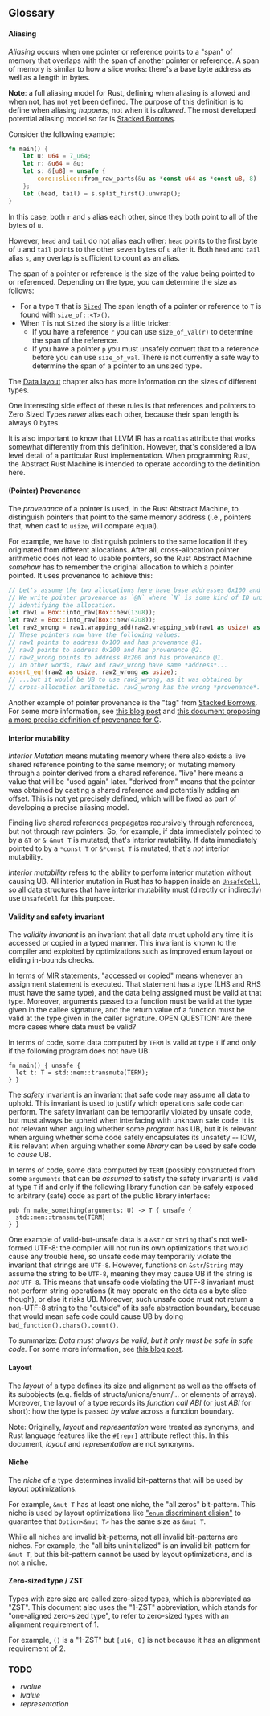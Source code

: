## Glossary

#### Aliasing

*Aliasing* occurs when one pointer or reference points to a "span" of memory
that overlaps with the span of another pointer or reference. A span of memory is
similar to how a slice works: there's a base byte address as well as a length in
bytes.

**Note**: a full aliasing model for Rust, defining when aliasing is allowed
and when not, has not yet been defined. The purpose of this definition is to
define when aliasing *happens*, not when it is *allowed*. The most developed
potential aliasing model so far is [Stacked Borrows][stacked-borrows].

Consider the following example:

```rust
fn main() {
    let u: u64 = 7_u64;
    let r: &u64 = &u;
    let s: &[u8] = unsafe {
        core::slice::from_raw_parts(&u as *const u64 as *const u8, 8)
    };
    let (head, tail) = s.split_first().unwrap();
}
```

In this case, both `r` and `s` alias each other, since they both point to all of
the bytes of `u`.

However, `head` and `tail` do not alias each other: `head` points to the first
byte of `u` and `tail` points to the other seven bytes of `u` after it. Both `head`
and `tail` alias `s`, any overlap is sufficient to count as an alias.

The span of a pointer or reference is the size of the value being pointed to or referenced.
Depending on the type, you can determine the size as follows:

* For a type `T` that is [`Sized`](https://doc.rust-lang.org/core/marker/trait.Sized.html)
  The span length of a pointer or reference to `T` is found with `size_of::<T>()`.
* When `T` is not `Sized` the story is a little tricker:
  * If you have a reference `r` you can use `size_of_val(r)` to determine the
    span of the reference.
  * If you have a pointer `p` you must unsafely convert that to a reference before
    you can use `size_of_val`. There is not currently a safe way to determine the
    span of a pointer to an unsized type.

The [Data layout](./layout.md) chapter also has more information on the sizes of different types.

One interesting side effect of these rules is that references and pointers to
Zero Sized Types _never_ alias each other, because their span length is always 0
bytes.

It is also important to know that LLVM IR has a `noalias` attribute that works
somewhat differently from this definition. However, that's considered a low
level detail of a particular Rust implementation. When programming Rust, the
Abstract Rust Machine is intended to operate according to the definition here.

#### (Pointer) Provenance

The *provenance* of a pointer is used, in the Rust Abstract Machine, to distinguish pointers that point to the same memory address (i.e., pointers that, when cast to `usize`, will compare equal).

For example, we have to distinguish pointers to the same location if they originated from different allocations.
After all, cross-allocation pointer arithmetic does not lead to usable pointers, so the Rust Abstract Machine *somehow* has to remember the original allocation to which a pointer pointed.
It uses provenance to achieve this:

```rust
// Let's assume the two allocations here have base addresses 0x100 and 0x200.
// We write pointer provenance as `@N` where `N` is some kind of ID uniquely
// identifying the allocation.
let raw1 = Box::into_raw(Box::new(13u8));
let raw2 = Box::into_raw(Box::new(42u8));
let raw2_wrong = raw1.wrapping_add(raw2.wrapping_sub(raw1 as usize) as usize);
// These pointers now have the following values:
// raw1 points to address 0x100 and has provenance @1.
// raw2 points to address 0x200 and has provenance @2.
// raw2_wrong points to address 0x200 and has provenance @1.
// In other words, raw2 and raw2_wrong have same *address*...
assert_eq!(raw2 as usize, raw2_wrong as usize);
// ...but it would be UB to use raw2_wrong, as it was obtained by
// cross-allocation arithmetic. raw2_wrong has the wrong *provenance*.
```

Another example of pointer provenance is the "tag" from [Stacked Borrows][stacked-borrows].
For some more information, see [this blog post](https://www.ralfj.de/blog/2018/07/24/pointers-and-bytes.html) and [this document proposing a more precise definition of provenance for C](http://www.open-std.org/jtc1/sc22/wg14/www/docs/n2364.pdf).

#### Interior mutability

*Interior Mutation* means mutating memory where there also exists a live shared reference pointing to the same memory; or mutating memory through a pointer derived from a shared reference.
"live" here means a value that will be "used again" later.
"derived from" means that the pointer was obtained by casting a shared reference and potentially adding an offset.
This is not yet precisely defined, which will be fixed as part of developing a precise aliasing model.

Finding live shared references propagates recursively through references, but not through raw pointers.
So, for example, if data immediately pointed to by a `&T` or `& &mut T` is mutated, that's interior mutability.
If data immediately pointed to by a `*const T` or `&*const T` is mutated, that's *not* interior mutability.

*Interior mutability* refers to the ability to perform interior mutation without causing UB.
All interior mutation in Rust has to happen inside an [`UnsafeCell`](https://doc.rust-lang.org/core/cell/struct.UnsafeCell.html), so all data structures that have interior mutability must (directly or indirectly) use `UnsafeCell` for this purpose.

#### Validity and safety invariant

The *validity invariant* is an invariant that all data must uphold any time it is accessed or copied in a typed manner.
This invariant is known to the compiler and exploited by optimizations such as improved enum layout or eliding in-bounds checks.

In terms of MIR statements, "accessed or copied" means whenever an assignment statement is executed.
That statement has a type (LHS and RHS must have the same type), and the data being assigned must be valid at that type.
Moreover, arguments passed to a function must be valid at the type given in the callee signature, and the return value of a function must be valid at the type given in the caller signature.
OPEN QUESTION: Are there more cases where data must be valid?

In terms of code, some data computed by `TERM` is valid at type `T` if and only if the following program does not have UB:
```rust,ignore
fn main() { unsafe {
  let t: T = std::mem::transmute(TERM);
} }
```

The *safety* invariant is an invariant that safe code may assume all data to uphold.
This invariant is used to justify which operations safe code can perform.
The safety invariant can be temporarily violated by unsafe code, but must always be upheld when interfacing with unknown safe code.
It is not relevant when arguing whether some *program* has UB, but it is relevant when arguing whether some code safely encapsulates its unsafety -- IOW, it is relevant when arguing whether some *library* can be used by safe code to *cause* UB.

In terms of code, some data computed by `TERM` (possibly constructed from some `arguments` that can be *assumed* to satisfy the safety invariant) is valid at type `T` if and only if the following library function can be safely exposed to arbitrary (safe) code as part of the public library interface:
```rust,ignore
pub fn make_something(arguments: U) -> T { unsafe {
  std::mem::transmute(TERM)
} }
```

One example of valid-but-unsafe data is a `&str` or `String` that's not well-formed UTF-8: the compiler will not run its own optimizations that would cause any trouble here, so unsafe code may temporarily violate the invariant that strings are `UTF-8`.
However, functions on `&str`/`String` may assume the string to be `UTF-8`, meaning they may cause UB if the string is *not* `UTF-8`.
This means that unsafe code violating the UTF-8 invariant must not perform string operations (it may operate on the data as a byte slice though), or else it risks UB.
Moreover, such unsafe code must not return a non-UTF-8 string to the "outside" of its safe abstraction boundary, because that would mean safe code could cause UB by doing `bad_function().chars().count()`.

To summarize: *Data must always be valid, but it only must be safe in safe code.*
For some more information, see [this blog post](https://www.ralfj.de/blog/2018/08/22/two-kinds-of-invariants.html).

#### Layout

The *layout* of a type defines its size and alignment as well as the offsets of its subobjects (e.g. fields of structs/unions/enum/... or elements of arrays).
Moreover, the layout of a type records its *function call ABI* (or just *ABI* for short): how the type is passed *by value* across a function boundary.

Note: Originally, *layout* and *representation* were treated as synonyms, and Rust language features like the `#[repr]` attribute reflect this. 
In this document, *layout* and *representation* are not synonyms.

#### Niche

The *niche* of a type determines invalid bit-patterns that will be used by layout optimizations.

For example, `&mut T` has at least one niche, the "all zeros" bit-pattern. This
niche is used by layout optimizations like ["`enum` discriminant
elision"](layout/enums.html#discriminant-elision-on-option-like-enums) to
guarantee that `Option<&mut T>` has the same size as `&mut T`.

While all niches are invalid bit-patterns, not all invalid bit-patterns are
niches. For example, the "all bits uninitialized" is an invalid bit-pattern for
`&mut T`, but this bit-pattern cannot be used by layout optimizations, and is not a
niche.

#### Zero-sized type / ZST

Types with zero size are called zero-sized types, which is abbreviated as "ZST".
This document also uses the "1-ZST" abbreviation, which stands for "one-aligned
zero-sized type", to refer to zero-sized types with an alignment requirement of 1. 

For example, `()` is a "1-ZST" but `[u16; 0]` is not because it has an alignment
requirement of 2.

### TODO

* *rvalue*
* *lvalue*
* *representation*

[stacked-borrows]: https://github.com/rust-lang/unsafe-code-guidelines/blob/master/wip/stacked-borrows.md
